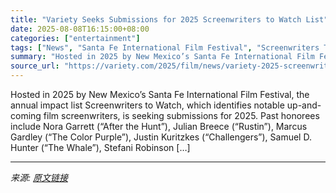 ```yaml
---
title: "Variety Seeks Submissions for 2025 Screenwriters to Watch List"
date: 2025-08-08T16:15:00+08:00
categories: ["entertainment"]
tags: ["News", "Santa Fe International Film Festival", "Screenwriters To Watch"]
summary: "Hosted in 2025 by New Mexico’s Santa Fe International Film Festival, the annual impact list Screenwriters to Watch, which identifies notable up-and-coming film screenwriters, is seeking submissions fo"
source_url: "https://variety.com/2025/film/news/variety-2025-screenwriters-to-watch-1236482122/"
---
```


Hosted in 2025 by New Mexico’s Santa Fe International Film Festival, the annual impact list Screenwriters to Watch, which identifies notable up-and-coming film screenwriters, is seeking submissions for 2025. Past honorees include Nora Garrett (“After the Hunt”), Julian Breece (“Rustin”), Marcus Gardley (“The Color Purple”), Justin Kuritzkes (“Challengers”), Samuel D. Hunter (“The Whale”), Stefani Robinson [&#8230;]

---

*来源: [原文链接](https://variety.com/2025/film/news/variety-2025-screenwriters-to-watch-1236482122/)*
